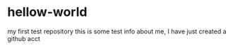 # hellow-world
my first test repository
this is some test info about me, I have just created a github acct
